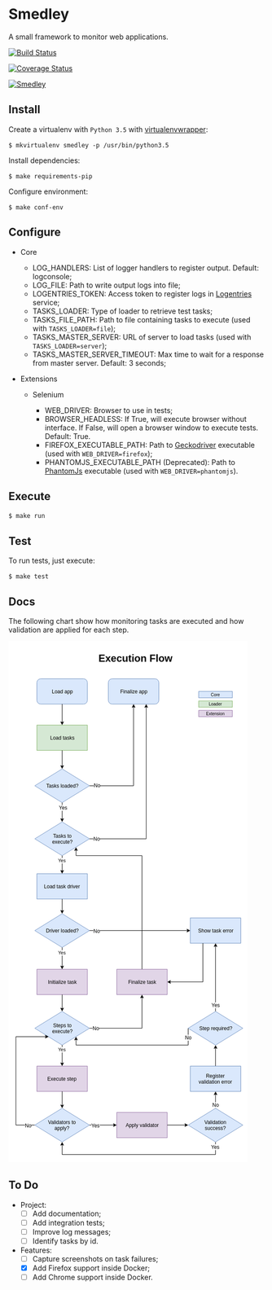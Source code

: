 Smedley
=======

A small framework to monitor web applications.

[![Build Status](https://travis-ci.org/luizrabachini/smedley.svg?branch=master)](https://travis-ci.org/luizrabachini/smedley)

[![Coverage Status](https://coveralls.io/repos/github/luizrabachini/smedley/badge.svg?branch=master)](https://coveralls.io/github/luizrabachini/smedley?branch=master)

[![Smedley](http://statici.behindthevoiceactors.com/behindthevoiceactors/_img/chars/smedley-woody-woodpecker-6.13.jpg)](http://woodywoodpecker.wikia.com/wiki/Smedley)


Install
-------

Create a virtualenv with `Python 3.5` with [virtualenvwrapper](https://virtualenvwrapper.readthedocs.org/en/latest/):

    $ mkvirtualenv smedley -p /usr/bin/python3.5

Install dependencies:

    $ make requirements-pip

Configure environment:

	$ make conf-env


Configure
---------

- Core

	- LOG_HANDLERS: List of logger handlers to register output. Default: logconsole;
	- LOG_FILE: Path to write output logs into file;
	- LOGENTRIES_TOKEN: Access token to register logs in [Logentries](https://logentries.com/) service;
	- TASKS_LOADER: Type of loader to retrieve test tasks;
	- TASKS_FILE_PATH: Path to file containing tasks to execute (used with `TASKS_LOADER=file`);
	- TASKS_MASTER_SERVER: URL of server to load tasks (used with `TASKS_LOADER=server`);
	- TASKS_MASTER_SERVER_TIMEOUT: Max time to wait for a response from master server. Default: 3 seconds;

- Extensions

	- Selenium

		- WEB_DRIVER: Browser to use in tests;
		- BROWSER_HEADLESS: If True, will execute browser without interface. If False, will open a browser window to execute tests. Default: True.
		- FIREFOX_EXECUTABLE_PATH: Path to [Geckodriver](https://github.com/mozilla/geckodriver) executable (used with `WEB_DRIVER=firefox`);
		- PHANTOMJS_EXECUTABLE_PATH (Deprecated): Path to [PhantomJs](http://phantomjs.org/) executable (used with `WEB_DRIVER=phantomjs`).


Execute
-------

	$ make run


Test
----

To run tests, just execute:

    $ make test


Docs
----

The following chart show how monitoring tasks are executed and how validation are applied for each step.

![Execution Flow](docs/images/ExecutionFlow.png)


To Do
-----

- Project:
	- [ ] Add documentation;
	- [ ] Add integration tests;
	- [ ] Improve log messages;
	- [ ] Identify tasks by id.

- Features:
	- [ ] Capture screenshots on task failures;
	- [x] Add Firefox support inside Docker;
	- [ ] Add Chrome support inside Docker.
